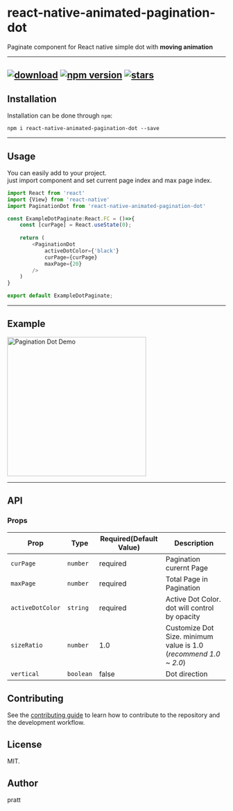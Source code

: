 react-native-animated-pagination-dot
=============

Paginate component for React native simple dot with **moving animation** 

-----
[![download](https://img.shields.io/npm/dm/react-native-animated-pagination-dot?logo=npm&style=flat-square)](https://www.npmjs.com/package/react-native-animated-pagination-dot)
[![npm version](https://img.shields.io/npm/v/react-native-animated-pagination-dot?style=flat-square)](https://www.npmjs.com/package/react-native-animated-pagination-dot)
[![stars](https://img.shields.io/github/stars/rouge3351/react-native-animated-pagination-dot?logo=github&style=flat-square)](https://github.com/rouge3351/react-native-animated-pagination-dot)
-----

## Installation

Installation can be done through `npm`:

```shell
npm i react-native-animated-pagination-dot --save
```

-----
## Usage
You can easily add to your project.<br/>
just import component and set current page index and max page index.
```js
import React from 'react'
import {View} from 'react-native'
import PaginationDot from 'react-native-animated-pagination-dot'

const ExampleDotPaginate:React.FC = ()=>{
    const [curPage] = React.useState(0);
    
    return (
        <PaginationDot
            activeDotColor={'black'}
            curPage={curPage}
            maxPage={20}
        />
    )
}

export default ExampleDotPaginate;
```

-----
## Example

<img src="https://user-images.githubusercontent.com/4319422/92298858-39a61d80-ef88-11ea-85dd-e7a4a5c115dc.gif" alt="Pagination Dot Demo" width="320"/>

-----
## API

### Props

| **Prop**                    | **Type**                    | **Required(Default Value)**  | **Description**                                                |
| --------------------------- | ----------------------------| ---------------------------- | ---------------------------------------------------            |
| `curPage`                   | `number`                    | required                     | Pagination curernt Page                                        |
| `maxPage`                   | `number`                    | required                     | Total Page in Pagination                                       |
| `activeDotColor`            | `string`                    | required                     | Active Dot Color. dot will control by opacity                  |
| `sizeRatio`                 | `number`                    | 1.0                          | Customize Dot Size. minimum value is 1.0 (*recommend 1.0 ~ 2.0*) |
| `vertical`                  | `boolean`                   | false                        | Dot direction                                         |

## Contributing

See the [contributing guide](CONTRIBUTING.md) to learn how to contribute to the repository and the development workflow.


## License

MIT.

## Author

pratt
